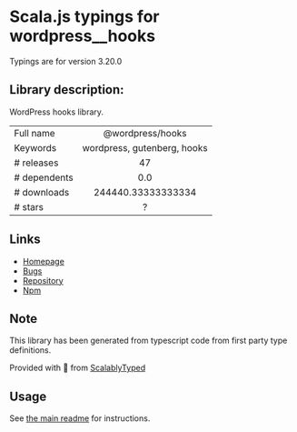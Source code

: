 
# Scala.js typings for wordpress__hooks

Typings are for version 3.20.0

## Library description:
WordPress hooks library.

|                    |                 |
| ------------------ | :-------------: |
| Full name          | @wordpress/hooks |
| Keywords           | wordpress, gutenberg, hooks |
| # releases         | 47 |
| # dependents       | 0.0 |
| # downloads        | 244440.33333333334 |
| # stars            | ? |

## Links
- [Homepage](https://github.com/WordPress/gutenberg/tree/HEAD/packages/hooks/README.md)
- [Bugs](https://github.com/WordPress/gutenberg/issues)
- [Repository](https://github.com/WordPress/gutenberg)
- [Npm](https://www.npmjs.com/package/%40wordpress%2Fhooks)
    


## Note
This library has been generated from typescript code from first party type definitions.

Provided with :purple_heart: from [ScalablyTyped](https://github.com/oyvindberg/ScalablyTyped)

## Usage
See [the main readme](../../readme.md) for instructions.



